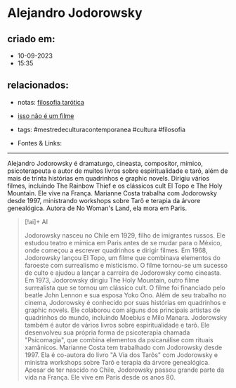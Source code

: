 # Alejandro Jodorowsky

## criado em: 
- 10-09-2023
- 15:35
## relacionados:
- notas: [filosofia tarótica](filosofia%20tarótica.md)
- [isso não é um filme](../4%20-%20REF%20BIBLIOGRÁFICA/isso%20não%20é%20um%20filme.md)
- tags: #mestredeculturacontemporanea #cultura #filosofia 

- Fontes & Links: 
---
Alejandro Jodorowsky é dramaturgo, cineasta, compositor, mímico, psicoterapeuta e autor de muitos livros sobre espiritualidade e tarô, além de mais de trinta histórias em quadrinhos e graphic novels. Dirigiu vários filmes, incluindo The Rainbow Thief e os clássicos cult El Topo e The Holy Mountain. Ele vive na França. Marianne Costa trabalha com Jodorowsky desde 1997, ministrando workshops sobre Tarô e terapia da árvore genealógica. Autora de No Woman's Land, ela mora em Paris.


> [!ai]+ AI
>
> Jodorowsky nasceu no Chile em 1929, filho de imigrantes russos. Ele estudou teatro e mímica em Paris antes de se mudar para o México, onde começou a escrever quadrinhos e dirigir filmes. Em 1968, Jodorowsky lançou El Topo, um filme que combinava elementos do faroeste com surrealismo e misticismo. O filme tornou-se um sucesso de culto e ajudou a lançar a carreira de Jodorowsky como cineasta.
> Em 1973, Jodorowsky dirigiu The Holy Mountain, outro filme surrealista que se tornou um clássico cult. O filme foi financiado pelo beatle John Lennon e sua esposa Yoko Ono.
> Além de seu trabalho no cinema, Jodorowsky é conhecido por suas histórias em quadrinhos e graphic novels. Ele colaborou com alguns dos principais artistas de quadrinhos do mundo, incluindo Moebius e Milo Manara.
> Jodorowsky também é autor de vários livros sobre espiritualidade e tarô. Ele desenvolveu sua própria forma de psicoterapia chamada "Psicomagia", que combina elementos da psicanálise com rituais xamânicos.
> Marianne Costa tem trabalhado com Jodorowsky desde 1997. Ela é co-autora do livro "A Via dos Tarôs" com Jodorowsky e ministra workshops sobre Tarô e terapia da árvore genealógica.
> Apesar de ter nascido no Chile, Jodorowsky passou grande parte da vida na França. Ele vive em Paris desde os anos 80.

